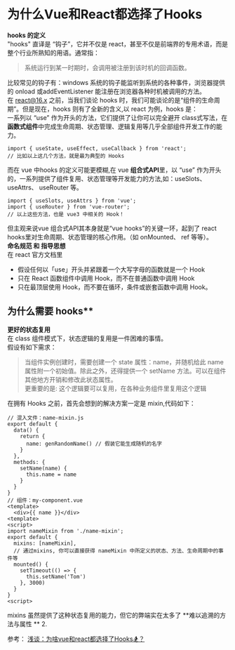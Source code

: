 # 为什么Vue和React都选择了Hooks
**hooks 的定义**  
"hooks" 直译是 “钩子”，它并不仅是 react，甚至不仅是前端界的专用术语，而是整个行业所熟知的用语。通常指：  
> 系统运行到某一时期时，会调用被注册到该时机的回调函数。

比较常见的钩子有：windows 系统的钩子能监听到系统的各种事件，浏览器提供的 onload 或addEventListener 能注册在浏览器各种时机被调用的方法。  
在 react@16.x 之前，当我们谈论 hooks 时，我们可能谈论的是“组件的生命周期”。但是现在，hooks 则有了全新的含义,以 react 为例，hooks 是：  
一系列以 “use” 作为开头的方法，它们提供了让你可以完全避开 class式写法，在**函数式组件**中完成生命周期、状态管理、逻辑复用等几乎全部组件开发工作的能力。
```
import { useState, useEffect, useCallback } from 'react';
// 比如以上这几个方法，就是最为典型的 Hooks
```
而在 vue 中hooks 的定义可能更模糊,在 vue **组合式API**里，以 “use” 作为开头的，一系列提供了组件复用、状态管理等开发能力的方法,如：useSlots、 useAttrs、 useRouter 等。 
```
import { useSlots, useAttrs } from 'vue';
import { useRouter } from 'vue-router';
// 以上这些方法，也是 vue3 中相关的 Hook！
```
但主观来说vue 组合式API其本身就是“vue hooks”的关键一环，起到了 react hooks里对生命周期、状态管理的核心作用。（如 onMounted、 ref 等等）。  
**命名规范 和 指导思想**  
在 react 官方文档里
- 假设任何以「use」开头并紧跟着一个大写字母的函数就是一个 Hook
- 只在 React 函数组件中调用 Hook，而不在普通函数中调用 Hook
- 只在最顶层使用 Hook，而不要在循环，条件或嵌套函数中调用 Hook。
  
## 为什么需要 hooks**  
**更好的状态复用**  
在 class 组件模式下，状态逻辑的复用是一件困难的事情。  
假设有如下需求：  
> 当组件实例创建时，需要创建一个 state 属性：name，并随机给此 name 属性附一个初始值。除此之外，还得提供一个 setName 方法。可以在组件其他地方开销和修改此状态属性。  
> 更重要的是: 这个逻辑要可以复用，在各种业务组件里复用这个逻辑

在拥有 Hooks 之前，首先会想到的解决方案一定是 mixin,代码如下：
```
// 混入文件：name-mixin.js
export default {
  data() {
    return {
      name: genRandomName() // 假装它能生成随机的名字
    }
  },
  methods: {
    setName(name) {
      this.name = name
    }
  }
}
// 组件：my-component.vue
<template>
  <div>{{ name }}</div>
<template>
<script>
import nameMixin from './name-mixin';
export default {
  mixins: [nameMixin],
  // 通过mixins, 你可以直接获得 nameMixin 中所定义的状态、方法、生命周期中的事件等
  mounted() {
    setTimeout(() => {
      this.setName('Tom')
    }, 3000)
  }
}
<script>
```
mixins 虽然提供了这种状态复用的能力，但它的弊端实在太多了
**难以追溯的方法与属性 **
2. 





参考：
[浅谈：为啥vue和react都选择了Hooks🏂？](https://juejin.cn/post/7066951709678895141?utm_source=gold_browser_extension)
